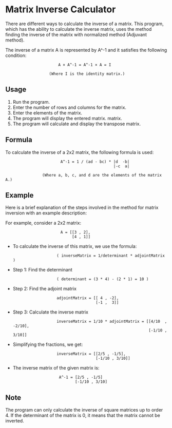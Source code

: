 # Matrix Inverse Calculator 

   There are different ways to calculate the inverse of a matrix.
   This program, which has the ability to calculate the inverse matrix, uses the method finding the inverse of the matrix with 
   normalized method (Adjuvant method).
   
   The inverse of a matrix A is represented by A^-1 and it satisfies the following condition:           

                           A × A^-1 = A^-1 × A = I

                       (Where I is the identity matrix.)

## Usage

   1. Run the program.
   2. Enter the number of rows and columns for the matrix.
   3. Enter the elements of the matrix.
   4. The program will display the entered matrix. matrix.
   5. The program will calculate and display the transpose matrix.

## Formula
   To calculate the inverse of a 2x2 matrix, the following formula is used:

                            A^-1 = 1 / (ad - bc) * |d  -b|
                                                   |-c  a|

                    (Where a, b, c, and d are the elements of the matrix A.)

## Example

  
  Here is a brief explanation of the steps involved in the method for matrix inversion with an example description:

   For example, consider a 2x2 matrix:

                            A = [[3 , 2],
                                 [4 , 1]]

   * To calculate the inverse of this matrix, we use the formula:

                            ( inverseMatrix = 1/determinant * adjointMatrix )
   
   * Step 1: Find the determinant

                            ( determinant = (3 * 4) - (2 * 1) = 10 )
    
   * Step 2: Find the adjoint matrix

                            adjointMatrix = [[ 4 , -2],
                                             [-1 ,  3]]

   * Step 3: Calculate the inverse matrix

                            inverseMatrix = 1/10 * adjointMatrix = [[4/10  , -2/10],
                                                                    [-1/10 , 3/10]]

   * Simplifying the fractions, we get:

                            inverseMatrix = [[2/5 , -1/5],
                                             [-1/10 , 3/10]]

  * The inverse matrix of the given matrix is:

                            A^-1 = [2/5 , -1/5]
                                   [-1/10 , 3/10]

## Note

   The program can only calculate the inverse of square matrices up to order 4. If the determinant of the matrix is 0,
   it means that the matrix cannot be inverted.